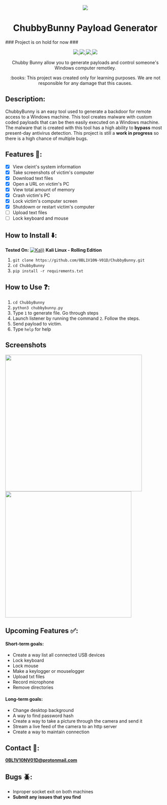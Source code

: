 <p align="center">
  <img src="https://i.imgur.com/uBFu6eS.png">
<p>

<p align="center">
  <h1 align="center">ChubbyBunny Payload Generator</h1>
  ### Project is on hold for now ###
<p>

<p align="center">
  <a href="https://www.python.org/">
    <img src="https://img.shields.io/badge/Python-3.7.2-brightgreen.svg">
  </a>
  <a href="https://github.com/0BL1V10N-V01D/ChubbyBunny/blob/master/LICENSE">
    <img src="https://img.shields.io/badge/License-MIT-lightgrey.svg">
  </a>
  <a href="https://github.com/0BL1V10N-V01D/ChubbyBunny">
    <img src="https://img.shields.io/badge/Release-1.0.0-red.svg">
  </a>
    <a href="https://opensource.org">
    <img src="https://img.shields.io/badge/Open%20Source-%E2%9D%A4-brightgreen.svg">
  </a>
</p>

<p align="center">
  Chubby Bunny allow you to generate payloads and control someone's Windows computer remotley.
</p>

<p align="center">
  :books: This project was created only for learning purposes. We are not responsible for any damage that this causes.
</p>

## Description:

ChubbyBunny is an easy tool used to generate a backdoor for remote access to a Windows machine. This tool creates malware with custom coded payloads that can be then easily executed on a Windows machine. The malware that is created with this tool has a high ability to __bypass__ most present-day antivirus detection. This project is still a __work in progress__ so there is a high chance of multiple bugs.

## Features :key::
- [x] View cleint's system information
- [x] Take screenshots of victim's computer
- [x] Download text files
- [x] Open a URL on victim's PC
- [x] View total amount of memory
- [x] Crash victim's PC
- [x] Lock victim's computer screen
- [x] Shutdowm or restart victim's computer
- [ ] Upload text files
- [ ] Lock keyboard and mouse

## How to Install :arrow_down::
__Tested On:__ [![Kali)](https://www.google.com/s2/favicons?domain=https://www.kali.org/)](https://www.kali.org) **Kali Linux - Rolling Edition**
1. ```git clone https://github.com/0BL1V10N-V01D/ChubbyBunny.git```
2. ```cd ChubbyBunny```
3. ```pip install -r requirements.txt```

## How to Use :question::
1. ```cd ChubbyBunny```
3. ```python3 chubbybunny.py```
2. Type ```1``` to generate file. Go through steps
3. Launch listener by running the command ```2```. Follow the steps.
4. Send payload to victim.
5. Type ```help``` for help

## Screenshots
<img align="left" src="https://i.postimg.cc/bJ3vtSTd/Screenshot-from-2019-01-16-19-36-22.png" width="430" heigt="430">
<img src="https://i.postimg.cc/kGJfTzKf/Screenshot-from-2019-01-16-19-41-31.png" width="397" heigt="397">

## Upcoming Features :white_check_mark::
#### Short-term goals:
* Create a way list all connected USB devices
* Lock keyboard
* Lock mouse
* Make a keylogger or mouselogger
* Upload txt files
* Record microphone
* Remove directories
#### Long-term goals:
* Change desktop background
* A way to find password hash
* Create a way to take a picture through the camera and send it
* Stream a live feed of the camera to an http server
* Create a way to maintain connection

## Contact :email::
**0BL1V10NV01D@protonmail.com**

## Bugs :beetle::
* Inproper socket exit on both machines
* __Submit any issues that you find__
